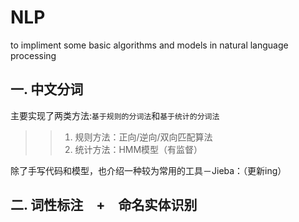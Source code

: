 # NLP
to impliment some basic algorithms and models in natural language processing

## 一. 中文分词
主要实现了两类方法:`基于规则的分词法`和`基于统计的分词法` <br> 
>>1. 规则方法：正向/逆向/双向匹配算法
>>2. 统计方法：HMM模型（有监督）

除了手写代码和模型，也介绍一种较为常用的工具－Jieba：（更新ing）

## 二. 词性标注　+　命名实体识别
